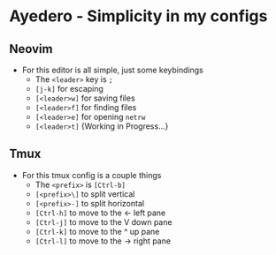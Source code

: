 # Ayedero - Simplicity in my configs


## Neovim

- For this editor is all simple, just some keybindings
	- The `<leader>` key is `;`
	- `[j-k]` for escaping
	- `[<leader>w]` for saving files
	- `[<leader>f]` for finding files
	- `[<leader>e]` for opening `netrw`
	- `[<leader>t]` {Working in Progress...}


## Tmux

- For this tmux config is a couple things
	- The `<prefix>` is `[Ctrl-b]`
	- `[<prefix>\]` to split vertical
	- `[<prefix>-]` to split horizontal
	- `[Ctrl-h]` to move to the <- left pane
	- `[Ctrl-j]` to move to the V down pane
	- `[Ctrl-k]` to move to the ^ up pane
	- `[Ctrl-l]` to move to the -> right pane

